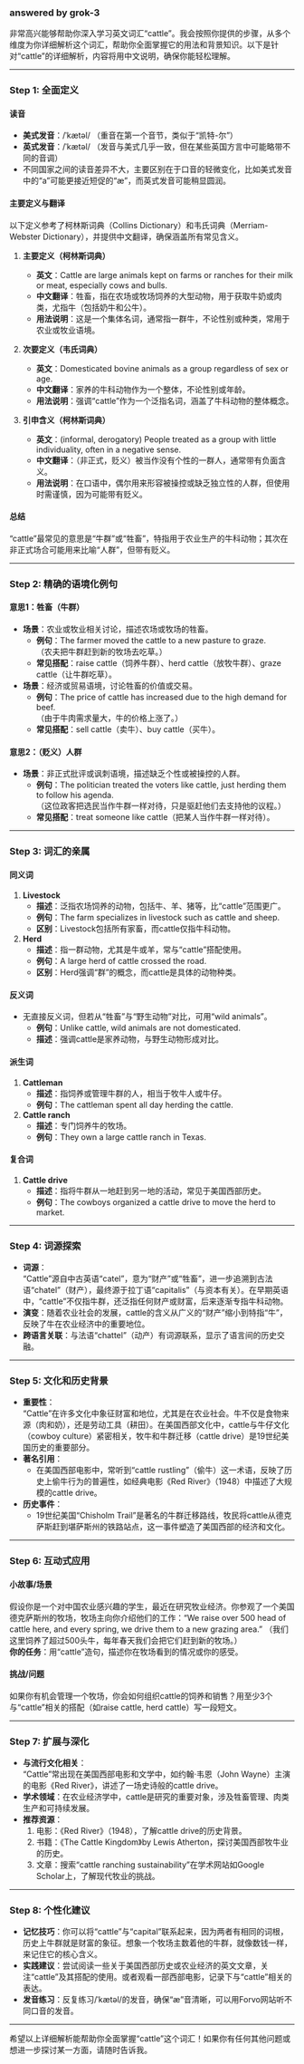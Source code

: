 ### answered by grok-3
非常高兴能够帮助你深入学习英文词汇“cattle”。我会按照你提供的步骤，从多个维度为你详细解析这个词汇，帮助你全面掌握它的用法和背景知识。以下是针对“cattle”的详细解析，内容将用中文说明，确保你能轻松理解。

---

### **Step 1: 全面定义**

#### **读音**
- **美式发音**：/ˈkætəl/ （重音在第一个音节，类似于“凯特-尔”）
- **英式发音**：/ˈkætəl/ （发音与美式几乎一致，但在某些英国方言中可能略带不同的音调）
- 不同国家之间的读音差异不大，主要区别在于口音的轻微变化，比如美式发音中的“a”可能更接近短促的“æ”，而英式发音可能稍显圆润。

#### **主要定义与翻译**
以下定义参考了柯林斯词典（Collins Dictionary）和韦氏词典（Merriam-Webster Dictionary），并提供中文翻译，确保涵盖所有常见含义。

1. **主要定义（柯林斯词典）**  
   - **英文**：Cattle are large animals kept on farms or ranches for their milk or meat, especially cows and bulls.  
   - **中文翻译**：牲畜，指在农场或牧场饲养的大型动物，用于获取牛奶或肉类，尤指牛（包括奶牛和公牛）。  
   - **用法说明**：这是一个集体名词，通常指一群牛，不论性别或种类，常用于农业或牧业语境。

2. **次要定义（韦氏词典）**  
   - **英文**：Domesticated bovine animals as a group regardless of sex or age.  
   - **中文翻译**：家养的牛科动物作为一个整体，不论性别或年龄。  
   - **用法说明**：强调“cattle”作为一个泛指名词，涵盖了牛科动物的整体概念。

3. **引申含义（柯林斯词典）**  
   - **英文**：(informal, derogatory) People treated as a group with little individuality, often in a negative sense.  
   - **中文翻译**：（非正式，贬义）被当作没有个性的一群人，通常带有负面含义。  
   - **用法说明**：在口语中，偶尔用来形容被操控或缺乏独立性的人群，但使用时需谨慎，因为可能带有贬义。

#### **总结**  
“cattle”最常见的意思是“牛群”或“牲畜”，特指用于农业生产的牛科动物；其次在非正式场合可能用来比喻“人群”，但带有贬义。

---

### **Step 2: 精确的语境化例句**

#### **意思1：牲畜（牛群）**
- **场景**：农业或牧业相关讨论，描述农场或牧场的牲畜。  
  - **例句**：The farmer moved the cattle to a new pasture to graze.  
    （农夫把牛群赶到新的牧场去吃草。）  
  - **常见搭配**：raise cattle（饲养牛群）、herd cattle（放牧牛群）、graze cattle（让牛群吃草）。
- **场景**：经济或贸易语境，讨论牲畜的价值或交易。  
  - **例句**：The price of cattle has increased due to the high demand for beef.  
    （由于牛肉需求量大，牛的价格上涨了。）  
  - **常见搭配**：sell cattle（卖牛）、buy cattle（买牛）。

#### **意思2：（贬义）人群**
- **场景**：非正式批评或讽刺语境，描述缺乏个性或被操控的人群。  
  - **例句**：The politician treated the voters like cattle, just herding them to follow his agenda.  
    （这位政客把选民当作牛群一样对待，只是驱赶他们去支持他的议程。）  
  - **常见搭配**：treat someone like cattle（把某人当作牛群一样对待）。

---

### **Step 3: 词汇的亲属**

#### **同义词**
1. **Livestock**  
   - **描述**：泛指农场饲养的动物，包括牛、羊、猪等，比“cattle”范围更广。  
   - **例句**：The farm specializes in livestock such as cattle and sheep.  
   - **区别**：Livestock包括所有家畜，而cattle仅指牛科动物。
2. **Herd**  
   - **描述**：指一群动物，尤其是牛或羊，常与“cattle”搭配使用。  
   - **例句**：A large herd of cattle crossed the road.  
   - **区别**：Herd强调“群”的概念，而cattle是具体的动物种类。

#### **反义词**
- 无直接反义词，但若从“牲畜”与“野生动物”对比，可用“wild animals”。  
  - **例句**：Unlike cattle, wild animals are not domesticated.  
  - **描述**：强调cattle是家养动物，与野生动物形成对比。

#### **派生词**
1. **Cattleman**  
   - **描述**：指饲养或管理牛群的人，相当于牧牛人或牛仔。  
   - **例句**：The cattleman spent all day herding the cattle.  
2. **Cattle ranch**  
   - **描述**：专门饲养牛的牧场。  
   - **例句**：They own a large cattle ranch in Texas.

#### **复合词**
1. **Cattle drive**  
   - **描述**：指将牛群从一地赶到另一地的活动，常见于美国西部历史。  
   - **例句**：The cowboys organized a cattle drive to move the herd to market.

---

### **Step 4: 词源探索**

- **词源**：  
  “Cattle”源自中古英语“catel”，意为“财产”或“牲畜”，进一步追溯到古法语“chatel”（财产），最终源于拉丁语“capitalis”（与资本有关）。在早期英语中，“cattle”不仅指牛群，还泛指任何财产或财富，后来逐渐专指牛科动物。  
- **演变**：随着农业社会的发展，cattle的含义从广义的“财产”缩小到特指“牛”，反映了牛在农业经济中的重要地位。  
- **跨语言关联**：与法语“chattel”（动产）有词源联系，显示了语言间的历史交融。

---

### **Step 5: 文化和历史背景**

- **重要性**：  
  “Cattle”在许多文化中象征财富和地位，尤其是在农业社会。牛不仅是食物来源（肉和奶），还是劳动工具（耕田）。在美国西部文化中，cattle与牛仔文化（cowboy culture）紧密相关，牧牛和牛群迁移（cattle drive）是19世纪美国历史的重要部分。  
- **著名引用**：  
  - 在美国西部电影中，常听到“cattle rustling”（偷牛）这一术语，反映了历史上偷牛行为的普遍性，如经典电影《Red River》（1948）中描述了大规模的cattle drive。  
- **历史事件**：  
  - 19世纪美国“Chisholm Trail”是著名的牛群迁移路线，牧民将cattle从德克萨斯赶到堪萨斯州的铁路站点，这一事件塑造了美国西部的经济和文化。

---

### **Step 6: 互动式应用**

#### **小故事/场景**  
假设你是一个对中国农业感兴趣的学生，最近在研究牧业经济。你参观了一个美国德克萨斯州的牧场，牧场主向你介绍他们的工作：“We raise over 500 head of cattle here, and every spring, we drive them to a new grazing area.” （我们这里饲养了超过500头牛，每年春天我们会把它们赶到新的牧场。）  
**你的任务**：用“cattle”造句，描述你在牧场看到的情况或你的感受。

#### **挑战/问题**  
如果你有机会管理一个牧场，你会如何组织cattle的饲养和销售？用至少3个与“cattle”相关的搭配（如raise cattle, herd cattle）写一段短文。

---

### **Step 7: 扩展与深化**

- **与流行文化相关**：  
  “Cattle”常出现在美国西部电影和文学中，如约翰·韦恩（John Wayne）主演的电影《Red River》，讲述了一场史诗般的cattle drive。  
- **学术领域**：在农业经济学中，cattle是研究的重要对象，涉及牲畜管理、肉类生产和可持续发展。  
- **推荐资源**：  
  1. 电影：《Red River》（1948），了解cattle drive的历史背景。  
  2. 书籍：《The Cattle Kingdom》by Lewis Atherton，探讨美国西部牧牛业的历史。  
  3. 文章：搜索“cattle ranching sustainability”在学术网站如Google Scholar上，了解现代牧业的挑战。

---

### **Step 8: 个性化建议**

- **记忆技巧**：你可以将“cattle”与“capital”联系起来，因为两者有相同的词根，历史上牛群就是财富的象征。想象一个牧场主数着他的牛群，就像数钱一样，来记住它的核心含义。  
- **实践建议**：尝试阅读一些关于美国西部历史或农业经济的英文文章，关注“cattle”及其搭配的使用。或者观看一部西部电影，记录下与“cattle”相关的表达。  
- **发音练习**：反复练习/ˈkætəl/的发音，确保“æ”音清晰，可以用Forvo网站听不同口音的发音。  

---

希望以上详细解析能帮助你全面掌握“cattle”这个词汇！如果你有任何其他问题或想进一步探讨某一方面，请随时告诉我。